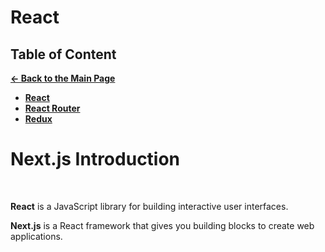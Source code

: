 # React

## Table of Content

[**&larr; Back to the Main Page**](./../README.md)

<div></div>

- [**React**](./react/README.md)
- [**React Router**](./router/react-router.md)
- [**Redux**](./redux/README.md)

<div></div>

<!-- https://nextjs.org/learn/foundations/about-nextjs -->

<!-- https://nextjs.org/docs -->

<!-- https://masteringnextjs.com/ -->

# Next.js Introduction

<br>

**React** is a JavaScript library for building interactive user interfaces.

**Next.js** is a React framework that gives you building blocks to create web applications.
